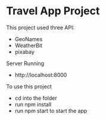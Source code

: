 # Travel App Project 

This project used three API:
- GeoNames
- WeatherBit
- pixabay

Server Running
- http://localhost:8000

To use this project
- cd into the folder
- run npm install
- run npm start to start the app
